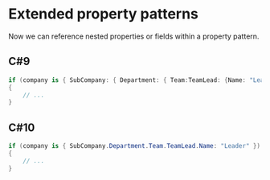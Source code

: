 # Extended property patterns

Now we can reference nested properties or fields within a property pattern.

## C#9
```csharp
if (company is { SubCompany: { Department: { Team:TeamLead: {Name: "Leader"}}}}})
{
    // ...
}
```
## C#10
```csharp
if (company is { SubCompany.Department.Team.TeamLead.Name: "Leader" })
{
    // ...
}
```

